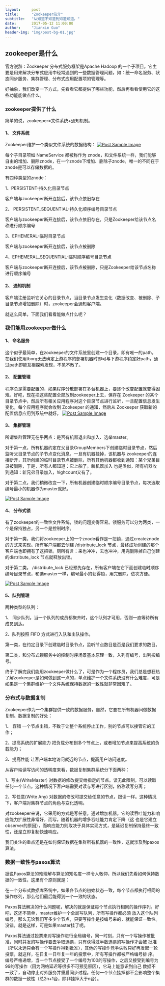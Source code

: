 ```yaml
---
layout:     post
title:      "Zookeeper简介"
subtitle:   "从知道不知道到知道知道。"
date:       2017-05-12 11:00:00
author:     "Jianxin Guo"
header-img: "img/post-bg-01.jpg"
---
```


<h2 class="section-heading">zookeeper是什么</h2>

官方说辞：Zookeeper 分布式服务框架是Apache Hadoop 的一个子项目，它主要是用来解决分布式应用中经常遇到的一些数据管理问题，如：统一命名服务、状态同步服务、集群管理、分布式应用配置项的管理等。

好抽象，我们改变一下方式，先看看它都提供了哪些功能，然后再看看使用它的这些功能能做点什么。

<h3 class="section-heading">zookeeper提供了什么</h3>

简单的说，zookeeper=文件系统+通知机制。

<h4 class="section-heading">1、 文件系统</h4>
Zookeeper维护一个类似文件系统的数据结构：

<a href="#">
    <img src="{{ site.baseurl }}/img/zookeeper01.png" alt="Post Sample Image">
</a>

每个子目录项如 NameService 都被称作为 znode，和文件系统一样，我们能够自由的增加、删除znode，在一个znode下增加、删除子znode，唯一的不同在于znode是可以存储数据的。

有四种类型的znode：

1、PERSISTENT-持久化目录节点

客户端与zookeeper断开连接后，该节点依旧存在

2、 PERSISTENT_SEQUENTIAL-持久化顺序编号目录节点

客户端与zookeeper断开连接后，该节点依旧存在，只是Zookeeper给该节点名称进行顺序编号

3、EPHEMERAL-临时目录节点

客户端与zookeeper断开连接后，该节点被删除

4、EPHEMERAL_SEQUENTIAL-临时顺序编号目录节点

客户端与zookeeper断开连接后，该节点被删除，只是Zookeeper给该节点名称进行顺序编号


<h4 class="section-heading">2、 通知机制</h4>

客户端注册监听它关心的目录节点，当目录节点发生变化（数据改变、被删除、子目录节点增加删除）时，zookeeper会通知客户端。 

就这么简单，下面我们看看能做点什么呢？


<h3 class="section-heading">我们能用zookeeper做什么</h3>

<h4 class="section-heading">1、 命名服务</h4>
这个似乎最简单，在zookeeper的文件系统里创建一个目录，即有唯一的path。在我们使用tborg无法确定上游程序的部署机器时即可与下游程序约定好path，通过path即能互相探索发现，不见不散了。
    

<h4 class="section-heading">2、 配置管理</h4>
程序总是需要配置的，如果程序分散部署在多台机器上，要逐个改变配置就变得困难。好吧，现在把这些配置全部放到zookeeper上去，保存在 Zookeeper 的某个目录节点中，然后所有相关应用程序对这个目录节点进行监听，一旦配置信息发生变化，每个应用程序就会收到 Zookeeper 的通知，然后从 Zookeeper 获取新的配置信息应用到系统中就好。

<a href="#">
    <img src="{{ site.baseurl }}/img/zookeeper02.png" alt="Post Sample Image">
</a>

<h4 class="section-heading">3、 集群管理</h4>

所谓集群管理无在乎两点：是否有机器退出和加入、选举master。

对于第一点，所有机器约定在父目录GroupMembers下创建临时目录节点，然后监听父目录节点的子节点变化消息。一旦有机器挂掉，该机器与 zookeeper的连接断开，其所创建的临时目录节点被删除，所有其他机器都收到通知：某个兄弟目录被删除，于是，所有人都知道：它上船了。新机器加入 也是类似，所有机器收到通知：新兄弟目录加入，highcount又有了。

对于第二点，我们稍微改变一下，所有机器创建临时顺序编号目录节点，每次选取编号最小的机器作为master就好。

<a href="#">
    <img src="{{ site.baseurl }}/img/zookeeper03.png" alt="Post Sample Image">
</a>


<h4 class="section-heading">4、  分布式锁</h4>

有了zookeeper的一致性文件系统，锁的问题变得容易。锁服务可以分为两类，一个是保持独占，另一个是控制时序。

对于第一类，我们将zookeeper上的一个znode看作是一把锁，通过createznode的方式来实现。所有客户端都去创建 /distribute_lock 节点，最终成功创建的那个客户端也即拥有了这把锁。厕所有言：来也冲冲，去也冲冲，用完删除掉自己创建的distribute_lock 节点就释放出锁。

对于第二类， /distribute_lock 已经预先存在，所有客户端在它下面创建临时顺序编号目录节点，和选master一样，编号最小的获得锁，用完删除，依次方便。

<a href="#">
    <img src="{{ site.baseurl }}/img/zookeeper04.png" alt="Post Sample Image">
</a>

<h4 class="section-heading">5、队列管理</h4>

两种类型的队列：

1、 同步队列，当一个队列的成员都聚齐时，这个队列才可用，否则一直等待所有成员到达。

2、队列按照 FIFO 方式进行入队和出队操作。

第一类，在约定目录下创建临时目录节点，监听节点数目是否是我们要求的数目。

第二类，和分布式锁服务中的控制时序场景基本原理一致，入列有编号，出列按编号。                 

终于了解完我们能用zookeeper做什么了，可是作为一个程序员，我们总是想狂热了解zookeeper是如何做到这一点的，单点维护一个文件系统没有什么难度，可是如果是一个集群维护一个文件系统保持数据的一致性就非常困难了。


<h3 class="section-heading">分布式与数据复制</h3>
Zookeeper作为一个集群提供一致的数据服务，自然，它要在所有机器间做数据复制。数据复制的好处：

1、 容错
一个节点出错，不致于让整个系统停止工作，别的节点可以接管它的工作；

2、提高系统的扩展能力
把负载分布到多个节点上，或者增加节点来提高系统的负载能力；

3、提高性能
让客户端本地访问就近的节点，提高用户访问速度。

 

从客户端读写访问的透明度来看，数据复制集群系统分下面两种：

1、写主(WriteMaster)
对数据的修改提交给指定的节点。读无此限制，可以读取任何一个节点。这种情况下客户端需要对读与写进行区别，俗称读写分离；

2、写任意(Write Any)
对数据的修改可提交给任意的节点，跟读一样。这种情况下，客户端对集群节点的角色与变化透明。

对zookeeper来说，它采用的方式是写任意。通过增加机器，它的读吞吐能力和响应能力扩展性非常好，而写，随着机器的增多吞吐能力肯定下降（这 也是它建立observer的原因），而响应能力则取决于具体实现方式，是延迟复制保持最终一致性，还是立即复制快速响应。

我们关注的重点还是在如何保证数据在集群所有机器的一致性，这就涉及到paxos算法。

 

<h3 class="section-heading">数据一致性与paxos算法</h3>
据说Paxos算法的难理解与算法的知名度一样令人敬仰，所以我们先看如何保持数据的一致性，这里有个原则就是：

在一个分布式数据库系统中，如果各节点的初始状态一致，每个节点都执行相同的操作序列，那么他们最后能得到一个一致的状态。

Paxos算法解决的什么问题呢，解决的就是保证每个节点执行相同的操作序列。好吧，这还不简单，master维护一个全局写队列，所有写操作都必须 放入这个队列编号，那么无论我们写多少个节点，只要写操作是按编号来的，就能保证一致性。没错，就是这样，可是如果master挂了呢。

Paxos算法通过投票来对写操作进行全局编号，同一时刻，只有一个写操作被批准，同时并发的写操作要去争取选票，只有获得过半数选票的写操作才会被 批准（所以永远只会有一个写操作得到批准），其他的写操作竞争失败只好再发起一轮投票，就这样，在日复一日年复一年的投票中，所有写操作都被严格编号排 序。编号严格递增，当一个节点接受了一个编号为100的写操作，之后又接受到编号为99的写操作（因为网络延迟等很多不可预见原因），它马上能意识到自己 数据不一致了，自动停止对外服务并重启同步过程。任何一个节点挂掉都不会影响整个集群的数据一致性（总2n+1台，除非挂掉大于n台）。


